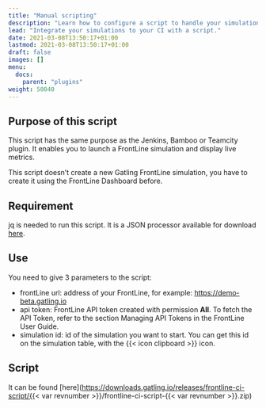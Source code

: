 ```yaml
---
title: "Manual scripting"
description: "Learn how to configure a script to handle your simulations."
lead: "Integrate your simulations to your CI with a script."
date: 2021-03-08T13:50:17+01:00
lastmod: 2021-03-08T13:50:17+01:00
draft: false
images: []
menu:
  docs:
    parent: "plugins"
weight: 50040
---
```


## Purpose of this script

This script has the same purpose as the Jenkins, Bamboo or Teamcity plugin. It enables you to launch a FrontLine simulation and display live metrics.

This script doesn’t create a new Gatling FrontLine simulation, you have to create it using the FrontLine Dashboard before.

## Requirement

jq is needed to run this script. It is a JSON processor available for download [here](https://stedolan.github.io/jq/download/).

## Use

You need to give 3 parameters to the script:

- frontLine url: address of your FrontLine, for example: https://demo-beta.gatling.io
- api token: FrontLine API token created with permission **All**. To fetch the API Token, refer to the section Managing API Tokens in the FrontLine User Guide.
- simulation id: id of the simulation you want to start. You can get this id on the simulation table, with the {{< icon clipboard >}} icon.

## Script

It can be found [here](https://downloads.gatling.io/releases/frontline-ci-script/{{< var revnumber >}}/frontline-ci-script-{{< var revnumber >}}.zip)
